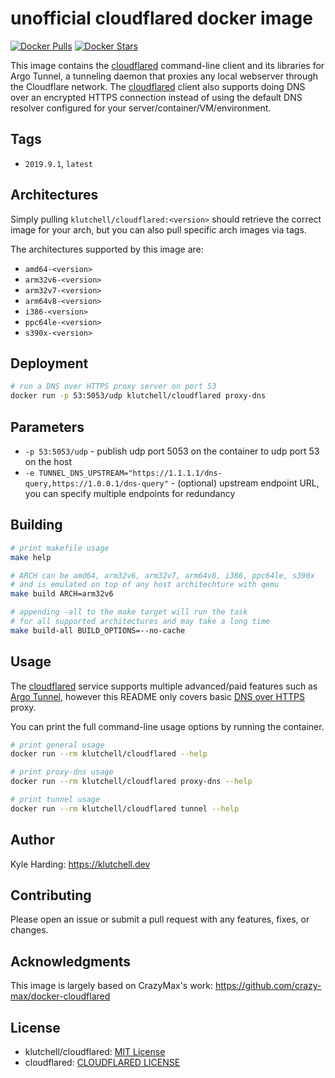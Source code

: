 # unofficial cloudflared docker image

[![Docker Pulls](https://img.shields.io/docker/pulls/klutchell/cloudflared.svg?style=flat-square)](https://hub.docker.com/r/klutchell/cloudflared/)
[![Docker Stars](https://img.shields.io/docker/stars/klutchell/cloudflared.svg?style=flat-square)](https://hub.docker.com/r/klutchell/cloudflared/)

This image contains the [cloudflared](https://developers.cloudflare.com/argo-tunnel/downloads/) command-line client and its libraries for Argo Tunnel, a tunneling daemon that proxies any local webserver through the Cloudflare network. The [cloudflared](https://developers.cloudflare.com/argo-tunnel/downloads/) client also supports doing DNS over an encrypted HTTPS connection instead of using the default DNS resolver configured for your server/container/VM/environment.

## Tags

- `2019.9.1`, `latest`

## Architectures

Simply pulling `klutchell/cloudflared:<version>` should retrieve the correct image for your arch, but you can also pull specific arch images via tags.

The architectures supported by this image are:

- `amd64-<version>`
- `arm32v6-<version>`
- `arm32v7-<version>`
- `arm64v8-<version>`
- `i386-<version>`
- `ppc64le-<version>`
- `s390x-<version>`

## Deployment

```bash
# run a DNS over HTTPS proxy server on port 53
docker run -p 53:5053/udp klutchell/cloudflared proxy-dns
```

## Parameters

- `-p 53:5053/udp` - publish udp port 5053 on the container to udp port 53 on the host
- `-e TUNNEL_DNS_UPSTREAM="https://1.1.1.1/dns-query,https://1.0.0.1/dns-query"` - (optional) upstream endpoint URL, you can specify multiple endpoints for redundancy

## Building

```bash
# print makefile usage
make help

# ARCH can be amd64, arm32v6, arm32v7, arm64v8, i386, ppc64le, s390x
# and is emulated on top of any host architechture with qemu
make build ARCH=arm32v6

# appending -all to the make target will run the task
# for all supported architectures and may take a long time
make build-all BUILD_OPTIONS=--no-cache
```

## Usage

The [cloudflared](https://developers.cloudflare.com/argo-tunnel/downloads/) service supports multiple advanced/paid features
such as [Argo Tunnel](https://developers.cloudflare.com/argo-tunnel/),
however this README only covers basic [DNS over HTTPS](https://developers.cloudflare.com/argo-tunnel/reference/doh/) proxy.

You can print the full command-line usage options by running the container.

```bash
# print general usage
docker run --rm klutchell/cloudflared --help

# print proxy-dns usage
docker run --rm klutchell/cloudflared proxy-dns --help

# print tunnel usage
docker run --rm klutchell/cloudflared tunnel --help
```

## Author

Kyle Harding: <https://klutchell.dev>

## Contributing

Please open an issue or submit a pull request with any features, fixes, or changes.

## Acknowledgments

This image is largely based on CrazyMax's work: <https://github.com/crazy-max/docker-cloudflared>

## License

- klutchell/cloudflared: [MIT License](./LICENSE)
- cloudflared: [CLOUDFLARED LICENSE](https://developers.cloudflare.com/argo-tunnel/license/)
